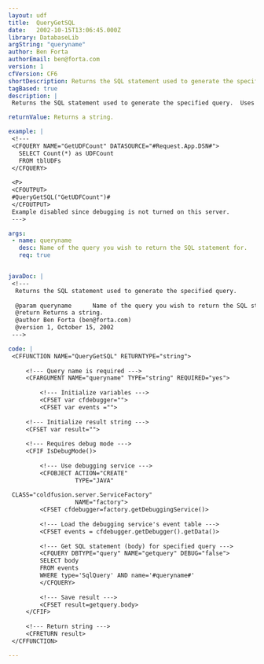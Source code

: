 ```yaml
---
layout: udf
title:  QueryGetSQL
date:   2002-10-15T13:06:45.000Z
library: DatabaseLib
argString: "queryname"
author: Ben Forta
authorEmail: ben@forta.com
version: 1
cfVersion: CF6
shortDescription: Returns the SQL statement used to generate the specified query.
tagBased: true
description: |
 Returns the SQL statement used to generate the specified query.  Uses the coldfusion.server.ServiceFactory object used by the ColdFusion debugging service.

returnValue: Returns a string.

example: |
 <!---
 <CFQUERY NAME="GetUDFCount" DATASOURCE="#Request.App.DSN#">
   SELECT Count(*) as UDFCount
   FROM tblUDFs
 </CFQUERY>
 
 <P>
 <CFOUTPUT>
 #QueryGetSQL("GetUDFCount")#
 </CFOUTPUT>
 Example disabled since debugging is not turned on this server.
 --->

args:
 - name: queryname
   desc: Name of the query you wish to return the SQL statement for.
   req: true


javaDoc: |
 <!---
  Returns the SQL statement used to generate the specified query.
  
  @param queryname      Name of the query you wish to return the SQL statement for. (Required)
  @return Returns a string. 
  @author Ben Forta (ben@forta.com) 
  @version 1, October 15, 2002 
 --->

code: |
 <CFFUNCTION NAME="QueryGetSQL" RETURNTYPE="string">
 
     <!--- Query name is required --->
     <CFARGUMENT NAME="queryname" TYPE="string" REQUIRED="yes">
 
         <!--- Initialize variables --->
         <CFSET var cfdebugger="">
         <CFSET var events ="">
         
     <!--- Initialize result string --->
     <CFSET var result="">
 
     <!--- Requires debug mode --->
     <CFIF IsDebugMode()>
 
         <!--- Use debugging service --->
         <CFOBJECT ACTION="CREATE"
                   TYPE="JAVA"
 
 CLASS="coldfusion.server.ServiceFactory"
                   NAME="factory">
         <CFSET cfdebugger=factory.getDebuggingService()>
 
         <!--- Load the debugging service's event table --->
         <CFSET events = cfdebugger.getDebugger().getData()>
 
         <!--- Get SQL statement (body) for specified query --->
         <CFQUERY DBTYPE="query" NAME="getquery" DEBUG="false">
         SELECT body
         FROM events
         WHERE type='SqlQuery' AND name='#queryname#'
         </CFQUERY>
 
         <!--- Save result --->
         <CFSET result=getquery.body>
     </CFIF>
 
     <!--- Return string --->
     <CFRETURN result>
 </CFFUNCTION>

---
```


